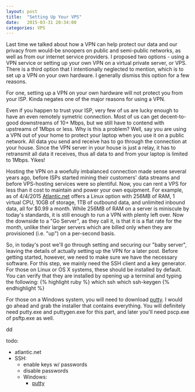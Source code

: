 ```yaml
---
layout: post
title:  "Setting Up Your VPS"
date:   2015-03-31 20:34:00
categories: VPS
---
```

Last time we talked about how a VPN can help protect our data and our privacy 
from would-be snoopers on public and semi-public networks, as well as from
our internet service providers. I proposed two options - using a VPN service
or setting up your own VPN on a virtual private server, or VPS. There is a
third option that I intentionally neglected to mention, which is to set up
a VPN on your own hardware. I generally dismiss this option for a few reasons.

For one, setting up a VPN on your own hardware will not protect you from your
ISP. Kinda negates one of the major reasons for using a VPN.

Even if you happen to trust your ISP, 
very few of us are lucky enough to have an even remotely symetric
connection. Most of us can get decent-to-good downstreams of 10+ Mbps, but 
we still have to contend with upstreams of 1Mbps or less. Why is this a 
problem? Well, say you are using a VPN out of your home to protect your 
laptop when you use it on a public network. All data you send and receive
has to go through the connection at your house. Since the VPN server in your
house is just a relay, it has to retransmit all data it receives, thus all
data to and from your laptop is limited to 1Mbps. Yikes!

Hosting the VPN on a woefully imbalanced connection made sense several years 
ago, before ISPs started mining their customers' data streams and before 
VPS-hosting services were so plentiful. Now, you can rent a VPS for less than
it cost to maintain and power your own equipment. For example, as of 4/4/2015
[Atlantic.net](https://www.atlantic.net) offers a Linux option with 256MB of
RAM, 1 virtual CPU, 10GB of storage, 1TB of outbound data, and unlimited
inbound data, all for $0.99 a month. While 256MB of RAM on a server is 
miniscule by today's standards, it is still enough to run a VPN with plenty
left over. Now the downside to a "Go Server", as they call it, is that it is
a flat rate for the month, unlike their larger servers which are billed only
when they are provisioned (i.e. "up") on a per-second basis.

So, in today's post we'll go through setting and securing our "baby server", 
leaving the details of actually setting up the VPN for a later post. Before
getting started, however, we need to make sure we have the necessary software.
For this step, we mainly need the SSH client and a key generator. For those on
Linux or OS X systems, these should be installed by default. You can verify
that they are installed by opening up a terminal and typing the following:
{% highlight ruby %}
which ssh
which ssh-keygen
{% endhighlight %}

For those on a Windows system, you will need to download 
[putty](http://www.putty.org/). I would go ahead and grab the installer 
that contains everything. You will definitely need putty.exe and puttygen.exe
for this part, and later you'll need pscp.exe of psftp.exe as well.

dd

todo:

* atlantic.net
* SSH: 
  * enable keys w/ passwords
  * disable passwords
  * Windows:
    * [putty](http://www.putty.org/)

